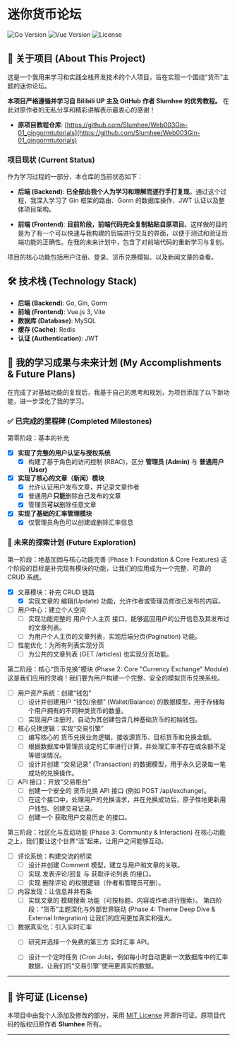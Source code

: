 # 迷你货币论坛

![Go Version](https://img.shields.io/badge/Go-1.22+-blue.svg)
![Vue Version](https://img.shields.io/badge/Vue-3.x-brightgreen.svg)
![License](https://img.shields.io/badge/License-MIT-green.svg)

## 📖 关于项目 (About This Project)

这是一个我用来学习和实践全栈开发技术的个人项目，旨在实现一个围绕“货币”主题的迷你论坛。

**本项目严格遵循并学习自 Bilibili UP 主及 GitHub 作者 Slumhee 的优秀教程。** 在此对原作者的无私分享和精彩讲解表示最衷心的感谢！

* **原项目教程仓库**: [https://github.com/Slumhee/Web003Gin-01_gingormtutorials](https://github.com/Slumhee/Web003Gin-01_gingormtutorials)

### 项目现状 (Current Status)

作为学习过程的一部分，本仓库的当前状态如下：

* **后端 (Backend)**: **已全部由我个人为学习和理解而逐行手打复现**。通过这个过程，我深入学习了 Gin 框架的路由、Gorm 的数据库操作、JWT 认证以及整体项目架构。

* **前端 (Frontend)**: **目前阶段，前端代码完全复制粘贴自原项目**。这样做的目的是为了有一个可以快速与我构建的后端进行交互的界面，以便于测试和验证后端功能的正确性。在我的未来计划中，包含了对前端代码的重新学习与复刻。

项目的核心功能包括用户注册、登录、货币兑换模拟、以及新闻文章的查看。

## 🛠️ 技术栈 (Technology Stack)

* **后端 (Backend)**: Go, Gin, Gorm
* **前端 (Frontend)**: Vue.js 3, Vite
* **数据库 (Database)**: MySQL
* **缓存 (Cache)**: Redis
* **认证 (Authentication)**: JWT

## 🚀 我的学习成果与未来计划 (My Accomplishments & Future Plans)

在完成了对基础功能的复现后，我基于自己的思考和规划，为项目添加了以下新功能，进一步深化了我的学习。

### ✅ 已完成的里程碑 (Completed Milestones)

第零阶段：基本的补充
-   [x] **实现了完整的用户认证与授权系统**
    -   [x] 构建了基于角色的访问控制 (RBAC)，区分 **管理员 (Admin)** 与 **普通用户 (User)**
-   [x] **实现了核心的文章（新闻）模块**
    -   [x] 允许认证用户发布文章，并记录文章作者
    -   [x] 普通用户**只能**删除自己发布的文章
    -   [x] 管理员**可以**删除任意文章
-   [x] **实现了基础的汇率管理模块**
    -   [x] 仅管理员角色可以创建或删除汇率信息

### 📝 未来的探索计划 (Future Exploration)

第一阶段：地基加固与核心功能完善 (Phase 1: Foundation & Core Features)
这个阶段的目标是补完现有模块的功能，让我们的应用成为一个完整、可靠的 CRUD 系统。
 * [x] 文章模块：补完 CRUD 链路
   * [x] 实现文章的 编辑(Update) 功能，允许作者或管理员修改已发布的内容。
 * [ ] 用户中心：建立个人空间
   * [ ] 实现功能完整的 用户个人主页 接口，能够返回用户的公开信息及其发布过的文章列表。
   * [ ] 为用户个人主页的文章列表，实现后端分页(Pagination) 功能。
 * [ ] 性能优化：为所有列表实现分页
   * [ ] 为公共的文章列表 (GET /articles) 也实现分页功能。

第二阶段：核心“货币兑换”模块 (Phase 2: Core "Currency Exchange" Module)
这是我们应用的灵魂！我们要为用户构建一个完整、安全的模拟货币兑换系统。
 * [ ] 用户资产系统：创建“钱包”
   * [ ] 设计并创建用户 “钱包/余额” (Wallet/Balance) 的数据模型，用于存储每个用户拥有的不同种类货币的数量。
   * [ ] 实现用户注册时，自动为其创建包含几种基础货币的初始钱包。
 * [ ] 核心兑换逻辑：实现“交易引擎”
   * [ ] 编写核心的 货币兑换业务逻辑，接收源货币、目标货币和兑换金额。
   * [ ] 根据数据库中管理员设定的汇率进行计算，并处理汇率不存在或余额不足等错误情况。
   * [ ] 设计并创建 “交易记录” (Transaction) 的数据模型，用于永久记录每一笔成功的兑换操作。
 * [ ] API 接口：开放“交易柜台”
   * [ ] 创建一个安全的 货币兑换 API 接口 (例如 POST /api/exchange)。
   * [ ] 在这个接口中，处理用户的兑换请求，并在兑换成功后，原子性地更新用户钱包、创建交易记录。
   * [ ] 创建一个 获取用户交易历史 的接口。

第三阶段：社区化与互动功能 (Phase 3: Community & Interaction)
在核心功能之上，我们要让这个世界“活”起来，让用户之间能够互动。
 * [ ] 评论系统：构建交流的桥梁
   * [ ] 设计并创建 Comment 模型，建立与用户和文章的关联。
   * [ ] 实现 发表评论/回复 与 获取评论列表 的接口。
   * [ ] 实现 删除评论 的权限逻辑（作者和管理员可删）。
 * [ ] 内容发现：让信息井井有条
   * [ ] 实现文章的 模糊搜索 功能（可按标题、内容或作者进行搜索）。
第四阶段：“货币”主题深化与外部世界联动 (Phase 4: Theme Deep Dive & External Integration)
让我们的应用更加真实和强大。
 * [ ] 数据真实化：引入实时汇率
   * [ ] 研究并选择一个免费的第三方 实时汇率 API。
   * [ ] 设计一个定时任务 (Cron Job)，例如每小时自动更新一次数据库中的汇率数据，让我们的“交易引擎”使用更真实的数据。


---

## 📄 许可证 (License)

本项目中由我个人添加及修改的部分，采用 [MIT License](LICENSE) 开源许可证。原项目代码的版权归原作者 **Slumhee** 所有。

---